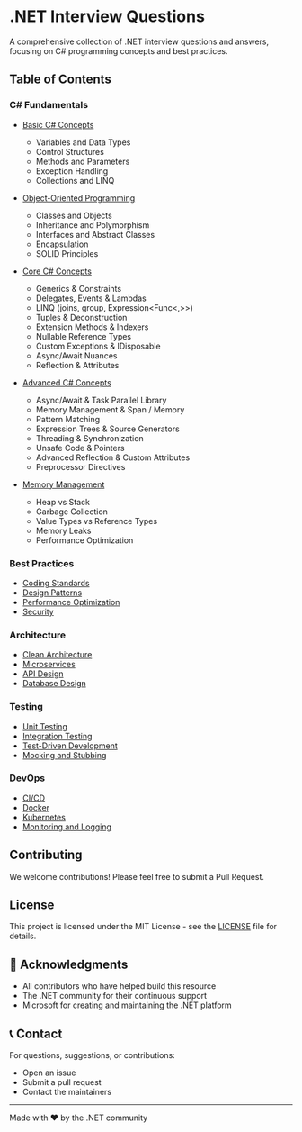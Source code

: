 # .NET Interview Questions

A comprehensive collection of .NET interview questions and answers, focusing on C# programming concepts and best practices.

## Table of Contents

### C# Fundamentals
- [Basic C# Concepts](csharp/basic.en.md)
  - Variables and Data Types
  - Control Structures
  - Methods and Parameters
  - Exception Handling
  - Collections and LINQ

- [Object-Oriented Programming](csharp/oop.en.md)
  - Classes and Objects
  - Inheritance and Polymorphism
  - Interfaces and Abstract Classes
  - Encapsulation
  - SOLID Principles

- [Core C# Concepts](csharp/core.en.md)
  - Generics & Constraints
  - Delegates, Events & Lambdas
  - LINQ (joins, group, Expression<Func<,>>)
  - Tuples & Deconstruction
  - Extension Methods & Indexers
  - Nullable Reference Types
  - Custom Exceptions & IDisposable
  - Async/Await Nuances
  - Reflection & Attributes

- [Advanced C# Concepts](csharp/advanced.en.md)
  - Async/Await & Task Parallel Library
  - Memory Management & Span<T> / Memory<T>
  - Pattern Matching
  - Expression Trees & Source Generators
  - Threading & Synchronization
  - Unsafe Code & Pointers
  - Advanced Reflection & Custom Attributes
  - Preprocessor Directives

- [Memory Management](csharp/memory.en.md)
  - Heap vs Stack
  - Garbage Collection
  - Value Types vs Reference Types
  - Memory Leaks
  - Performance Optimization

### Best Practices
- [Coding Standards](csharp/coding-standards.en.md)
- [Design Patterns](csharp/design-patterns.en.md)
- [Performance Optimization](csharp/performance.en.md)
- [Security](csharp/security.en.md)

### Architecture
- [Clean Architecture](csharp/clean-architecture.en.md)
- [Microservices](csharp/microservices.en.md)
- [API Design](csharp/api-design.en.md)
- [Database Design](csharp/database-design.en.md)

### Testing
- [Unit Testing](csharp/unit-testing.en.md)
- [Integration Testing](csharp/integration-testing.en.md)
- [Test-Driven Development](csharp/tdd.en.md)
- [Mocking and Stubbing](csharp/mocking.en.md)

### DevOps
- [CI/CD](csharp/ci-cd.en.md)
- [Docker](csharp/docker.en.md)
- [Kubernetes](csharp/kubernetes.en.md)
- [Monitoring and Logging](csharp/monitoring.en.md)

## Contributing

We welcome contributions! Please feel free to submit a Pull Request.

## License

This project is licensed under the MIT License - see the [LICENSE](LICENSE) file for details.

## 🙏 Acknowledgments

- All contributors who have helped build this resource
- The .NET community for their continuous support
- Microsoft for creating and maintaining the .NET platform

## 📞 Contact

For questions, suggestions, or contributions:
- Open an issue
- Submit a pull request
- Contact the maintainers

---

Made with ❤️ by the .NET community

